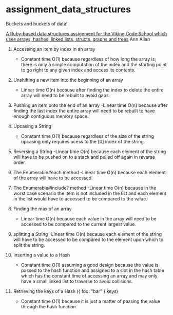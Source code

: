 # assignment_data_structures
Buckets and buckets of data!

[A Ruby-based data structures assignment for the Viking Code School which uses arrays, hashes, linked lists, structs, graphs and trees](http://www.vikingcodeschool.com)
Ann Allan

1) Accessing an item by index in an array
    - Constant time O(1) because regardless of how long the array is, there is only a simple computation of the index and the starting point to go right to any given index and access its contents.

2) Unshifting a new item into the beginning of an array
    - Linear time O(n) because after finding the index to delete the entire array will need to be rebuilt to avoid gaps.

3) Pushing an item onto the end of an array
    -Linear time O(n) because after finding the last index  the entire array will need to be rebuilt to have enough contiguous memory space.

4) Upcasing a String
    - Constant time O(1) because regardless of the size of the string upcasing only requires acess to the [0] index of the string.

5) Reversing a String
    -Linear time O(n) because each element of the string will have to be pushed on to a stack and pulled off again in reverse order.

6) The Enumerable#each method
    -Linear time O(n) because each element of the array will have to be accessed.

7) The Enumerable#include? method
    -Linear time O(n) because in the worst case scenario the item is not included in the list and each element in the list would have to accessed to be compared to the value.

8) Finding the max of an array
    - Linear time O(n) because each value in the array will need to be accessed to be compared to the current largest value.

9) splitting a String
    -Linear time O(n) because each element of the string will have to be accessed to be compared to the element upon which to split the string.

10) Inserting a value to a Hash
    - Constant time O(1) assuming a good design because the value is passed to the hash function and assigned to a slot in the hash table which has the constant time of accessing an array and may only have a small linked list to traverse to avoid collisions.

11) Retrieving the keys of a Hash ({ foo: "bar" }.keys)
    - Constant time O(1) because it is just a matter of passing the value through the hash function.
